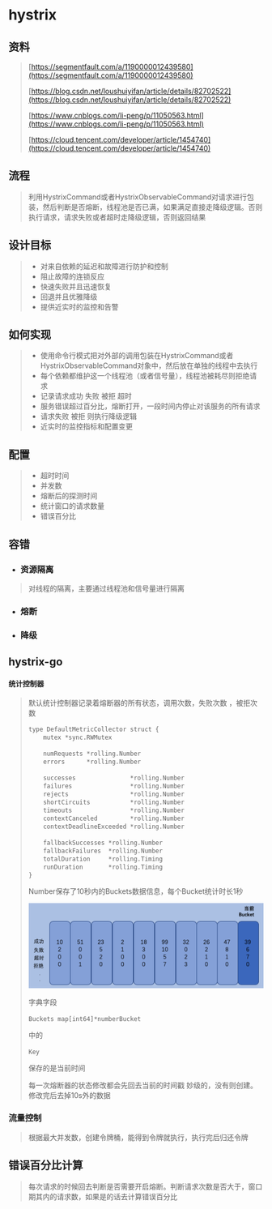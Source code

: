# hystrix

## 资料

> [https://segmentfault.com/a/1190000012439580](https://segmentfault.com/a/1190000012439580)
>
> [https://blog.csdn.net/loushuiyifan/article/details/82702522](https://blog.csdn.net/loushuiyifan/article/details/82702522)
>
> [https://www.cnblogs.com/li-peng/p/11050563.html](https://www.cnblogs.com/li-peng/p/11050563.html)
>
> [https://cloud.tencent.com/developer/article/1454740](https://cloud.tencent.com/developer/article/1454740)

## 流程

> 利用HystrixCommand或者HystrixObservableCommand对请求进行包装，然后判断是否熔断，线程池是否已满，如果满足直接走降级逻辑。否则执行请求，请求失败或者超时走降级逻辑，否则返回结果

## 设计目标

> * 对来自依赖的延迟和故障进行防护和控制
> * 阻止故障的连锁反应
> * 快速失败并且迅速恢复
> * 回退并且优雅降级
> * 提供近实时的监控和告警

## 如何实现

> * 使用命令行模式把对外部的调用包装在HystrixCommand或者HystrixObservableCommand对象中，然后放在单独的线程中去执行
> * 每个依赖都维护这一个线程池（或者信号量），线程池被耗尽则拒绝请求
> * 记录请求成功 失败 被拒 超时
> * 服务错误超过百分比，熔断打开，一段时间内停止对该服务的所有请求
> * 请求失败 被拒 则执行降级逻辑
> * 近实时的监控指标和配置变更

## 配置

> * 超时时间
> * 并发数
> * 熔断后的探测时间
> * 统计窗口的请求数量
> * 错误百分比

## 容错

* ### 资源隔离

> 对线程的隔离，主要通过线程池和信号量进行隔离

* ### 熔断
* ### 降级

## hystrix-go

#### 统计控制器

> 默认统计控制器记录着熔断器的所有状态，调用次数，失败次数 ，被拒次数
>
> ```
> type DefaultMetricCollector struct {
>     mutex *sync.RWMutex
>
>     numRequests *rolling.Number
>     errors      *rolling.Number
>
>     successes               *rolling.Number
>     failures                *rolling.Number
>     rejects                 *rolling.Number
>     shortCircuits           *rolling.Number
>     timeouts                *rolling.Number
>     contextCanceled         *rolling.Number
>     contextDeadlineExceeded *rolling.Number
>
>     fallbackSuccesses *rolling.Number
>     fallbackFailures  *rolling.Number
>     totalDuration     *rolling.Timing
>     runDuration       *rolling.Timing
> }
> ```
>
> Number保存了10秒内的Buckets数据信息，每个Bucket统计时长1秒
>
> ![](/assets/import-hystix.png)
>
> 字典字段
>
> `Buckets map[int64]*numberBucket`
>
> 中的
>
> `Key`
>
> 保存的是当前时间
>
> 每一次熔断器的状态修改都会先回去当前的时间戳 妙级的，没有则创建。修改完后去掉10s外的数据

### 流量控制

> 根据最大并发数，创建令牌桶，能得到令牌就执行，执行完后归还令牌

## 错误百分比计算

> 每次请求的时候回去判断是否需要开启熔断。判断请求次数是否大于，窗口期其内的请求数，如果是的话去计算错误百分比



